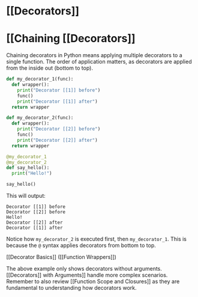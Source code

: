 # [[Decorators]]
# [[Chaining [[Decorators]] 
Chaining decorators in Python means applying multiple decorators to a single function.  The order of application matters, as decorators are applied from the inside out (bottom to top).

```python
def my_decorator_1(func):
  def wrapper():
    print("Decorator [[1]] before")
    func()
    print("Decorator [[1]] after")
  return wrapper

def my_decorator_2(func):
  def wrapper():
    print("Decorator [[2]] before")
    func()
    print("Decorator [[2]] after")
  return wrapper

@my_decorator_1
@my_decorator_2
def say_hello():
  print("Hello!")

say_hello()
```

This will output:

```
Decorator [[1]] before
Decorator [[2]] before
Hello!
Decorator [[2]] after
Decorator [[1]] after
```

Notice how `my_decorator_2` is executed first, then `my_decorator_1`.  This is because the `@` syntax applies decorators from bottom to top.


[[Decorator Basics]]  ([[Function Wrappers]])

The above example only shows decorators without arguments.  [[Decorators]] with Arguments]]  handle more complex scenarios.  Remember to also review [[Function Scope and Closures]] as they are fundamental to understanding how decorators work.
